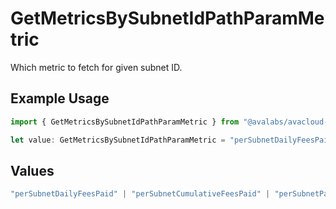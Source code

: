 # GetMetricsBySubnetIdPathParamMetric

Which metric to fetch for given subnet ID.

## Example Usage

```typescript
import { GetMetricsBySubnetIdPathParamMetric } from "@avalabs/avacloud-sdk/models/operations";

let value: GetMetricsBySubnetIdPathParamMetric = "perSubnetDailyFeesPaid";
```

## Values

```typescript
"perSubnetDailyFeesPaid" | "perSubnetCumulativeFeesPaid" | "perSubnetPayingValidators"
```